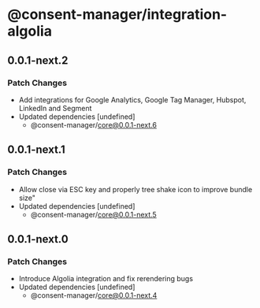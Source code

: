 # @consent-manager/integration-algolia

## 0.0.1-next.2

### Patch Changes

- Add integrations for Google Analytics, Google Tag Manager, Hubspot, LinkedIn and Segment
- Updated dependencies [undefined]
  - @consent-manager/core@0.0.1-next.6

## 0.0.1-next.1

### Patch Changes

- Allow close via ESC key and properly tree shake icon to improve bundle size"
- Updated dependencies [undefined]
  - @consent-manager/core@0.0.1-next.5

## 0.0.1-next.0

### Patch Changes

- Introduce Algolia integration and fix rerendering bugs
- Updated dependencies [undefined]
  - @consent-manager/core@0.0.1-next.4
